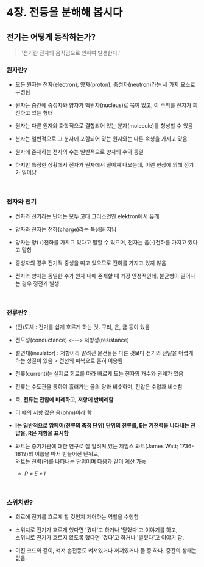 # 4장. 전등을 분해해 봅시다

## 전기는 어떻게 동작하는가?
> '전기란 전자의 움직임으로 인하여 발생한다.'

### 원자란?
- 모든 원자는 전자(electron), 양자(proton), 중성자(neutron)라는 세 가지 요소로 구성됨

- 원자는 중간에 중성자와 양자가 핵원자(nucleus)로 묶여 있고, 이 주위를 전자가 회전하고 있는 형태
- 원자는 다른 원자와 화학적으로 결합되어 있는 분자(molecule)를 형성할 수 있음
- 분자는 일반적으로 그 분자에 포함되어 있는 원자와는 다른 속성을 가지고 있음
- 원자에 존재하는 전자의 수는 일반적으로 양자의 수와 동일
- 하지만 특정한 상황에서 전자가 원자에서 떨어져 나오는데, 이런 현상에 의해 전기가 일어남

<br>

### 전자와 전기
 

- 전자와 전기라는 단어는 모두 고대 그리스언인 elektron에서 유래

- 양자와 전자는 전하(charge)라는 특성을 지님
- 양자는 양(+)전하를 가지고 있다고 말할 수 있으며, 전자는 음(-)전하를 가지고 있다고 말함
- 중성자의 경우 전기적 중성을 띠고 있으므로 전하를 가지고 있지 않음
- 전자와 양자는 동일한 수가 원자 내에 존재할 때 가장 안정적인데, 불균형이 일어나는 경우 정전기 발생

 <br>

### 전류란?
- (전)도체 : 전기를 쉽게 흐르게 하는 것. 구리, 은, 금 등이 있음

- 전도성(conductance) <---> 저항성(resistance)
- 절연체(insulator) : 저항이라 알려진 물건들은 다른 것보다 전기의 전달을 어렵게 하는 성질이 있음 > 전선의 피복으로 흔히 이용됨
- 전류(current)는 실제로 회로를 따라 빠르게 도는 전자의 개수와 관계가 있음
- 전류는 수도관을 통하여 흘러가는 물의 양과 비슷하며, 전압은 수압과 비슷함
- 즉, **전류는 전압에 비례하고, 저항에 반비례함**
- 이 떄의 저항 값은 옴(ohm)이라 함
- **I는 일반적으로 암페어(전류의 측정 단위) 단위의 전류를, E는 기전력을 나타내는 전압을, R은 저항을 표시함**
- 와트는 증기기관에 대한 연구로 잘 알려져 있는 제임스 와트(James Watt; 1736-1819)의 이름을 따서 만들어진 단위로, <br> 와트는 전력(P)를 나타내는 단위이며 다음과 같이 계산 가능
  - *P = E * I*

<br>

### 스위치란?
- 회로에 전기를 흐르게 할 것인지 제어하는 역할을 수행함

- 스위치로 전기가 흐르게 했다면 '켰다'고 하거나 '닫혔다'고 이야기를 하고, <br> 스위치로 전기가 흐르지 않도록 했다면 '껐다'고 하거나 '열렸다'고 이야기 함.
- 이진 코드와 같이, 켜져 손전등도 켜져있거나 꺼져있거나 둘 중 하나. 중간의 상태는 없음.
